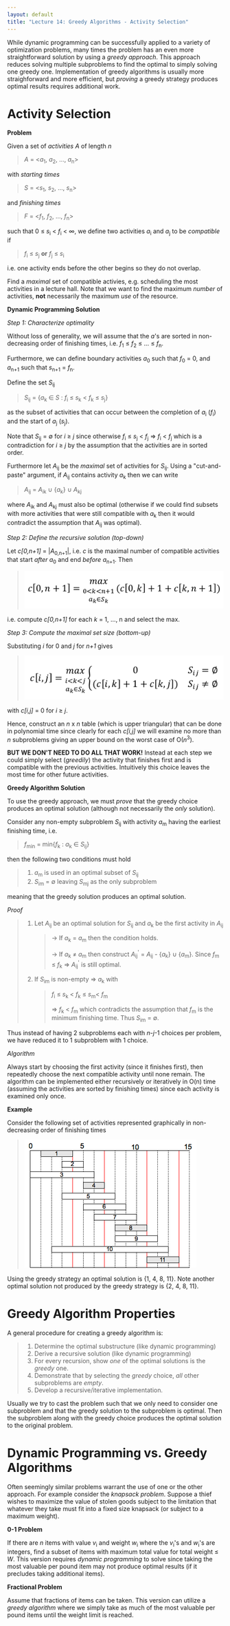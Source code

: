 ```yaml
---
layout: default
title: "Lecture 14: Greedy Algorithms - Activity Selection"
---
```


While dynamic programming can be successfully applied to a variety of optimization problems, many times the problem has an even more straightforward solution by using a *greedy approach*. This approach reduces solving multiple subproblems to find the optimal to simply solving one greedy one. Implementation of greedy algorithms is usually more straighforward and more efficient, but *proving* a greedy strategy produces optimal results requires additional work.

Activity Selection
==================

**Problem**

Given a set of *activities* *A* of length *n*

> *A* = \<*a*<sub>1</sub>, *a*<sub>2</sub>, ..., *a*<sub>n</sub>\>

with *starting times*

> *S* = \<*s*<sub>1</sub>, *s*<sub>2</sub>, ..., *s*<sub>n</sub>\>

and *finishing times*

> *F* = \<*f*<sub>1</sub>, *f*<sub>2</sub>, ..., *f*<sub>n</sub>\>

such that 0 ≤ *s*<sub>i</sub> \< *f*<sub>i</sub> \< ∞, we define two activities *a*<sub>i</sub> and *a*<sub>j</sub> to be *compatible* if

> *f*<sub>i</sub> ≤ *s*<sub>j</sub> **or** *f*<sub>j</sub> ≤ *s*<sub>i</sub>

i.e. one activity ends before the other begins so they do not overlap.

Find a *maximal* set of compatible activies, e.g. scheduling the most activities in a lecture hall. Note that we want to find the maximum *number* of activities, **not** necessarily the maximum *use* of the resource.

**Dynamic Programming Solution**

*Step 1: Characterize optimality*

Without loss of generality, we will assume that the *a*'s are sorted in non-decreasing order of finishing times, i.e. *f*<sub>1</sub> ≤ *f*<sub>2</sub> ≤ ... ≤ *f*<sub>n</sub>.

Furthermore, we can define boundary activities *a*<sub>0</sub> such that *f*<sub>0</sub> = 0, and *a*<sub>n+1</sub> such that *s*<sub>n+1</sub> = *f*<sub>n</sub>.

Define the set *S*<sub>ij</sub>

> *S*<sub>ij</sub> = {*a*<sub>k</sub> ∈ *S* : *f*<sub>i</sub> ≤ *s*<sub>k</sub> \< *f*<sub>k</sub> ≤ *s*<sub>j</sub>}

as the subset of activities that can occur between the completion of *a*<sub>i</sub> (*f*<sub>i</sub>) and the start of *a*<sub>j</sub> (*s*<sub>j</sub>).

Note that *S*<sub>ij</sub> = ∅ for *i* ≥ *j* since otherwise *f*<sub>i</sub> ≤ *s*<sub>j</sub> \< *f*<sub>j</sub> ⇒ *f*<sub>i</sub> \< *f*<sub>j</sub> which is a contradiction for *i* ≥ *j* by the assumption that the activities are in sorted order.

Furthermore let *A*<sub>ij</sub> be the *maximal* set of activities for *S*<sub>ij</sub>. Using a "cut-and-paste" argument, if *A*<sub>ij</sub> contains activity *a*<sub>k</sub> then we can write

> *A*<sub>ij</sub> = *A*<sub>ik</sub> ∪ {*a*<sub>k</sub>} ∪ *A*<sub>kj</sub>

where *A*<sub>ik</sub> and *A*<sub>kj</sub> must also be optimal (otherwise if we could find subsets with more activities that were still compatible with *a*<sub>k</sub> then it would contradict the assumption that *A*<sub>ij</sub> was optimal).

*Step 2: Define the recursive solution (top-down)*

Let *c[0,n+1]* = \|*A*<sub>0,n+1</sub>\|, i.e. *c* is the maximal number of compatible activities that start *after* *a*<sub>0</sub> and end *before* *a*<sub>n+1</sub>. Then

> ![image](images/lecture14/actselformula.png)

i.e. compute *c[0,n+1]* for each *k* = 1, ..., n and select the max.

*Step 3: Compute the maximal set size (bottom-up)*

Substituting *i* for 0 and *j* for *n+1* gives 

> ![image](images/lecture14/actselformula2.png)

with *c[i,j]* = 0 for *i* ≥ *j*.

Hence, construct an *n* x *n* table (which is upper triangular) that can be done in polynomial time since clearly for each *c[i,j]* we will examine no more than *n* subproblems giving an upper bound on the worst case of O(*n*<sup>3</sup>).

**BUT WE DON'T NEED TO DO ALL THAT WORK!** Instead at each step we could simply select (*greedily*) the activity that finishes first and is compatible with the previous activities. Intuitively this choice leaves the most time for other future activities.

**Greedy Algorithm Solution**

To use the greedy approach, we must *prove* that the greedy choice produces an optimal solution (although not necessarily the *only* solution).

Consider any non-empty subproblem *S*<sub>ij</sub> with activity *a*<sub>m</sub> having the earliest finishing time, i.e.

> *f*<sub>min</sub> = min{*f*<sub>k</sub> : *a*<sub>k</sub> ∈ *S*<sub>ij</sub>}

then the following two conditions must hold

> 1.  *a*<sub>m</sub> is used in an optimal subset of *S*<sub>ij</sub>
> 2.  *S*<sub>im</sub> = ∅ leaving *S*<sub>mj</sub> as the only subproblem

meaning that the greedy solution produces an optimal solution.

*Proof*

> 1.  Let *A*<sub>ij</sub> be an optimal solution for *S*<sub>ij</sub> and *a*<sub>k</sub> be the first activity in *A*<sub>ij</sub>
>
>     > → If *a*<sub>k</sub> = *a*<sub>m</sub> then the condition holds.
>     >
>     > → If *a*<sub>k</sub> ≠ *a*<sub>m</sub> then construct *A*<sub>ij</sub><sup>'</sup> = *A*<sub>ij</sub> - {*a*<sub>k</sub>} ∪ {*a*<sub>m</sub>}. Since *f*<sub>m</sub> ≤ *f*<sub>k</sub> ⇒ *A*<sub>ij</sub><sup>'</sup> is still optimal.
>
> 2.  If *S*<sub>im</sub> is non-empty ⇒ *a*<sub>k</sub> with
>
>     > *f*<sub>i</sub> ≤ *s*<sub>k</sub> \< *f*<sub>k</sub> ≤ *s*<sub>m</sub>\< *f*<sub>m</sub>
>     >
>     > ⇒ *f*<sub>k</sub> \< *f*<sub>m</sub> which contradicts the assumption that *f*<sub>m</sub> is the minimum finishing time. Thus *S*<sub>im</sub> = ∅.
>
Thus instead of having 2 subproblems each with *n*-*j*-1 choices per problem, we have reduced it to 1 subproblem with 1 choice.

*Algorithm*

Always start by choosing the first activity (since it finishes first), then repeatedly choose the next compatible activity until none remain. The algorithm can be implemented either recursively or iteratively in O(n) time (assuming the activities are sorted by finishing times) since each activity is examined only once.

**Example**

Consider the following set of activities represented graphically in non-decreasing order of finishing times

> ![image](images/lecture14/actselexample.png)

Using the greedy strategy an optimal solution is {1, 4, 8, 11}. Note another optimal solution not produced by the greedy strategy is {2, 4, 8, 11}.

Greedy Algorithm Properties
===========================

A general procedure for creating a greedy algorithm is:

> 1.  Determine the optimal substructure (like dynamic programming)
> 2.  Derive a recursive solution (like dynamic programming)
> 3.  For every recursion, show *one* of the optimal solutions is the *greedy* one.
> 4.  Demonstrate that by selecting the *greedy* choice, *all* other subproblems are *empty*.
> 5.  Develop a recursive/iterative implementation.

Usually we try to cast the problem such that we only need to consider one subproblem and that the greedy solution to the subproblem is optimal. Then the subproblem along with the greedy choice produces the optimal solution to the original problem.

Dynamic Programming vs. Greedy Algorithms
=========================================

Often seemingly similar problems warrant the use of one or the other approach. For example consider the *knapsack problem*. Suppose a thief wishes to maximize the value of stolen goods subject to the limitation that whatever they take must fit into a fixed size knapsack (or subject to a maximum weight).

**0-1 Problem**

If there are *n* items with value *v*<sub>i</sub> and weight *w*<sub>i</sub> where the *v*<sub>i</sub>'s and *w*<sub>i</sub>'s are integers, find a subset of items with maximum total value for total weight ≤ *W*. This version requires *dynamic programming* to solve since taking the most valuable per pound item may not produce optimal results (if it precludes taking additional items).

**Fractional Problem**

Assume that fractions of items can be taken. This version can utilize a *greedy algorithm* where we simply take as much of the most valuable per pound items until the weight limit is reached.

